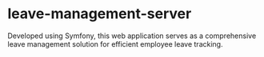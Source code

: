 # leave-management-server
Developed using Symfony, this web application serves as a comprehensive leave management solution for efficient employee leave tracking.
